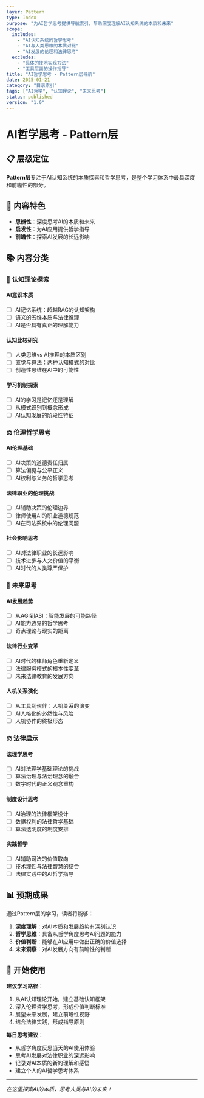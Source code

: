 ```yaml
---
layer: Pattern
type: Index
purpose: "为AI哲学思考提供导航索引，帮助深度理解AI认知系统的本质和未来"
scope:
  includes:
    - "AI认知系统的哲学思考"
    - "AI与人类思维的本质对比"
    - "AI发展的伦理和法律思考"
  excludes:
    - "具体的技术实现方法"
    - "工具层面的操作指导"
title: "AI哲学思考 - Pattern层导航"
date: 2025-01-21
category: "目录索引"
tags: ["AI哲学", "认知理论", "未来思考"]
status: published
version: "1.0"
---
```


# AI哲学思考 - Pattern层

## 📋 层级定位
**Pattern层**专注于AI认知系统的本质探索和哲学思考，是整个学习体系中最具深度和前瞻性的部分。

## 🎯 内容特色
- **思辨性**：深度思考AI的本质和未来
- **启发性**：为AI应用提供哲学指导
- **前瞻性**：探索AI发展的长远影响

## 📚 内容分类

### 🧠 认知理论探索
#### AI意识本质
- [ ] AI记忆系统：超越RAG的认知架构
- [ ] 语义的五维本质与法律推理
- [ ] AI是否具有真正的理解能力

#### 认知比较研究
- [ ] 人类思维vs AI推理的本质区别
- [ ] 直觉与算法：两种认知模式的对比
- [ ] 创造性思维在AI中的可能性

#### 学习机制探索
- [ ] AI的学习是记忆还是理解
- [ ] 从模式识别到概念形成
- [ ] AI认知发展的阶段性特征

### ⚖️ 伦理哲学思考
#### AI伦理基础
- [ ] AI决策的道德责任归属
- [ ] 算法偏见与公平正义
- [ ] AI权利与义务的哲学思考

#### 法律职业的伦理挑战
- [ ] AI辅助决策的伦理边界
- [ ] 律师使用AI的职业道德规范
- [ ] AI在司法系统中的伦理问题

#### 社会影响思考
- [ ] AI对法律职业的长远影响
- [ ] 技术进步与人文价值的平衡
- [ ] AI时代的人类尊严保护

### 🔮 未来思考
#### AI发展趋势
- [ ] 从AGI到ASI：智能发展的可能路径
- [ ] AI能力边界的哲学思考
- [ ] 奇点理论与现实的距离

#### 法律行业变革
- [ ] AI时代的律师角色重新定义
- [ ] 法律服务模式的根本性变革
- [ ] 未来法律教育的发展方向

#### 人机关系演化
- [ ] 从工具到伙伴：人机关系的演变
- [ ] AI人格化的必然性与风险
- [ ] 人机协作的终极形态

### ⚖️ 法律启示
#### 法理学思考
- [ ] AI对法理学基础理论的挑战
- [ ] 算法治理与法治理念的融合
- [ ] 数字时代的正义观念重构

#### 制度设计思考
- [ ] AI治理的法律框架设计
- [ ] 数据权利的法律哲学基础
- [ ] 算法透明度的制度安排

#### 实践哲学
- [ ] AI辅助司法的价值取向
- [ ] 技术理性与法律智慧的结合
- [ ] 法律实践中的AI哲学指导

## 📊 预期成果

通过Pattern层的学习，读者将能够：

1. **深度理解**：对AI本质和发展趋势有深刻认识
2. **哲学思维**：具备从哲学角度思考AI问题的能力
3. **价值判断**：能够在AI应用中做出正确的价值选择
4. **未来洞察**：对AI发展方向有前瞻性的判断

## 🚀 开始使用

**建议学习路径**：
1. 从AI认知理论开始，建立基础认知框架
2. 深入伦理哲学思考，形成价值判断标准
3. 展望未来发展，建立前瞻性视野
4. 结合法律实践，形成指导原则

**每日思考建议**：
- 从哲学角度反思当天的AI使用体验
- 思考AI发展对法律职业的深远影响
- 记录对AI本质的新的理解和感悟
- 建立个人的AI哲学思考体系

---
*在这里探索AI的本质，思考人类与AI的未来！*